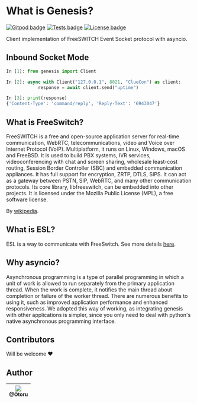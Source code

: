 # What is Genesis?

[![Gitpod badge](https://img.shields.io/badge/Gitpod-ready--to--code-908a85?logo=gitpod)](https://gitpod.io/#https://github.com/Otoru/Genesis)
[![Tests badge](https://github.com/Otoru/Genesis/actions/workflows/tests.yml/badge.svg)](https://github.com/Otoru/Genesis/actions/workflows/tests.yml)
[![License badge](https://img.shields.io/github/license/otoru/Genesis.svg)](https://github.com/Otoru/Genesis/blob/master/LICENSE.md)

Client implementation of FreeSWITCH Event Socket protocol with asyncio.

## Inbound Socket Mode

```python
In [1]: from genesis import Client

In [2]: async with Client("127.0.0.1", 8021, "ClueCon") as client:
            response = await client.send("uptime")

In [3]: print(response)
{'Content-Type': 'command/reply', 'Reply-Text': '6943047'}
```

## What is FreeSwitch?

FreeSWITCH is a free and open-source application server for real-time communication, WebRTC, telecommunications, video and Voice over Internet Protocol (VoIP). Multiplatform, it runs on Linux, Windows, macOS and FreeBSD. It is used to build PBX systems, IVR services, videoconferencing with chat and screen sharing, wholesale least-cost routing, Session Border Controller (SBC) and embedded communication appliances. It has full support for encryption, ZRTP, DTLS, SIPS. It can act as a gateway between PSTN, SIP, WebRTC, and many other communication protocols. Its core library, libfreeswitch, can be embedded into other projects. It is licensed under the Mozilla Public License (MPL), a free software license.

By [wikipedia](https://en.wikipedia.org/wiki/FreeSWITCH).

## What is ESL?

ESL is a way to communicate with FreeSwitch. See more details [here](https://freeswitch.org/confluence/display/FREESWITCH/Event+Socket+Library).

## Why asyncio?

Asynchronous programming is a type of parallel programming in which a unit of work is allowed to run separately from the primary application thread. When the work is complete, it notifies the main thread about completion or failure of the worker thread. There are numerous benefits to using it, such as improved application performance and enhanced responsiveness. We adopted this way of working, as integrating genesis with other applications is simpler, since you only need to deal with python's native asynchronous programming interface.

## Contributors

Will be welcome ❤️

## Author

| [<img src="https://avatars0.githubusercontent.com/u/26543872?v=3&s=115"><br><sub>@Otoru</sub>](https://github.com/Otoru) |
| :----------------------------------------------------------------------------------------------------------------------: |
